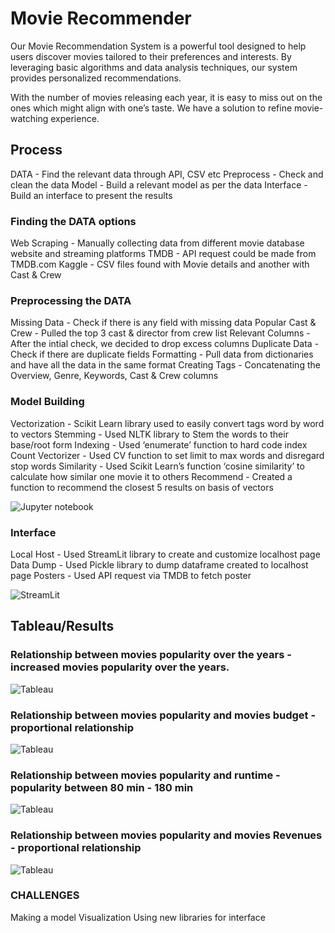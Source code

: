 # Movie Recommender
Our Movie Recommendation System is a powerful tool designed to help users discover movies tailored to their preferences and interests. By leveraging basic algorithms and data analysis techniques, our system provides personalized recommendations.

With the number of movies releasing each year, it is easy to miss out on the ones which might align with one’s taste. We have a solution to refine movie-watching experience.

## Process
DATA - Find the relevant data through API, CSV etc
Preprocess - Check and clean the data
Model - Build a relevant model as per the data
Interface - Build an interface to present the results

### Finding the DATA options
Web Scraping - Manually collecting data from different movie database website and streaming platforms
TMDB - API request could be made from TMDB.com
Kaggle - CSV files found with Movie details and another with Cast & Crew

### Preprocessing the DATA
Missing Data - Check if there is any field with missing data
Popular Cast & Crew - Pulled the top 3 cast & director from crew list
Relevant Columns - After the intial check, we decided to drop excess columns 
Duplicate Data - Check if there are duplicate fields
Formatting - Pull data from dictionaries and have all the data in the same format
Creating Tags - Concatenating the Overview, Genre, Keywords, Cast & Crew columns

### Model Building
Vectorization - Scikit Learn library used to easily convert tags word by word to vectors
Stemming - Used NLTK library to Stem the words to their base/root form 
Indexing - Used ‘enumerate’ function to hard code index 
Count Vectorizer - Used CV function to set limit to max words and disregard stop words
Similarity - Used Scikit Learn’s function ‘cosine similarity’ to calculate how similar one movie it to others
Recommend - Created a function to recommend the closest 5 results on basis of vectors

![Jupyter notebook](https://github.com/wase3m/Mid-Term_Project/blob/main/photos/Midterm1.png)

### Interface
Local Host - Used StreamLit library to create and customize localhost page
Data Dump - Used Pickle library to dump dataframe created to localhost page 
Posters - Used API request via TMDB to fetch poster

![StreamLit](https://github.com/wase3m/Mid-Term_Project/blob/main/photos/Midterm2.png)

## Tableau/Results

### Relationship between movies popularity over the years - increased movies popularity over the years.

![Tableau](https://github.com/wase3m/Mid-Term_Project/blob/main/photos/Movies%20(1).png)

### Relationship between movies popularity and movies budget - proportional relationship

![Tableau](https://github.com/wase3m/Mid-Term_Project/blob/main/photos/Movies%20(2).png)

### Relationship between movies popularity and runtime - popularity between 80 min - 180 min
![Tableau](https://github.com/wase3m/Mid-Term_Project/blob/main/photos/Movies%20(3).png)

### Relationship between movies popularity and movies Revenues - proportional relationship

![Tableau](https://github.com/wase3m/Mid-Term_Project/blob/main/photos/Movies.png)

### CHALLENGES
Making a model
Visualization
Using new libraries for interface
